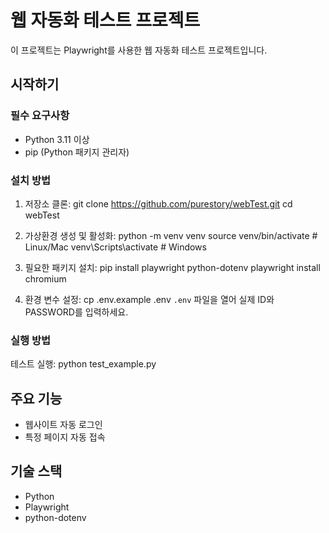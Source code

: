 # 웹 자동화 테스트 프로젝트

이 프로젝트는 Playwright를 사용한 웹 자동화 테스트 프로젝트입니다.

## 시작하기

### 필수 요구사항
- Python 3.11 이상
- pip (Python 패키지 관리자)

### 설치 방법

1. 저장소 클론:
git clone https://github.com/purestory/webTest.git
cd webTest

2. 가상환경 생성 및 활성화:
python -m venv venv
source venv/bin/activate  # Linux/Mac
venv\Scripts\activate     # Windows

3. 필요한 패키지 설치:
pip install playwright python-dotenv
playwright install chromium

4. 환경 변수 설정:
cp .env.example .env
`.env` 파일을 열어 실제 ID와 PASSWORD를 입력하세요.

### 실행 방법

테스트 실행:
python test_example.py

## 주요 기능

- 웹사이트 자동 로그인
- 특정 페이지 자동 접속

## 기술 스택

- Python
- Playwright
- python-dotenv